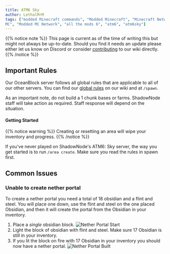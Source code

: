 ```yaml
---
title: ATM6 Sky
author: LethalMrM
tags: ["modded Minecraft commands", "Modded Minecraft", "Minecraft Network", "ShadowNode", "ShadowNode Modded", "Modded
MC", "Modded MC Network", "all the mods 6", "atm6", "atm6sky"]
---
```


{{% notice note %}}
This page is current as of the time of writing this but might not always be up-to-date. Should you find it needs an update please either let us know on Discord or consider [contributing](/home/guides/contributing) to our wiki directly.
{{% /notice %}}

## Important Rules

Our OceanBlock server follows all global rules that are applicable to all of our other servers. You can find our [global rules](/rules) on our wiki and at `/spawn`.

As an important note, do not build a 1 chunk bases or farms. ShadowNode staff will take action as required. Staff response will depend on the situation.

#### Getting Started

{{% notice warning %}}
Creating or resetting an area will wipe your inventory and progress.
{{% /notice %}}

If you've never played on ShadowNode's ATM6: Sky server, the way you get started is to run `/area create`. Make sure you read the rules in spawn first.

## Common Issues

### Unable to create nether portal
To create a nether portal you need a total of 18 obsidian and a flint and steel. You will place one down, use the flint and steel on the one placed Obsidian, and then it will create the portal from the Obsidian in your inventory.

1. Place a *single* obsidian block.
![Nether Portal Start](/assets/images/modpacks/atm6sky/nether_portal_1.png)
2. Light the block of obsidian with flint and steel. Make sure 17 Obsidian is still in your inventory.
3. If you lit the block on fire with 17 Obsidian in your inventory you should now have a nether portal.
![Nether Portal Built](/assets/images/modpacks/atm6sky/nether_portal_2.png)

